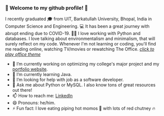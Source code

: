 ### 👋 Welcome to my github profile! 👋
I recently graduated 🎓 from UIT, Barkatullah University, Bhopal, India in Computer Science and Engineering. 💻 It has been a great journey with abrupt ending due to COVID-19. 🦇😷 I love working with Python and databases. I love talking about environmentalism and minimalism, that will surely reflect on my code. Whenever I'm not learning or coding, you'll find me reading online, watching TV/movies or rewatching The Office. <a href = "https://www.instagram.com/p/CHhfJA1HVcQ/">*click to play office theme*</a>

- 🔭 I’m currently working on optimizing my college's major project and my <a href="https://manudeepsinha.ml">portfolio website</a>.
- 🌱 I’m currently learning Java.
- 🤔 I’m looking for help with job as a software developer.
- 💬 Ask me about Python or MySQL. I also know tons of great resources out there!
- 📫 How to reach me: <a href="https://www.linkedin.com/in/manudeepsinha/">LinkedIn</a>
- 😄 Pronouns: he/him.
- ⚡ Fun fact: I love eating piping hot momos 🥟 with lots of red chutney 🔥 

<!--
**manudeepsinha/manudeepsinha** is a ✨ _special_ ✨ repository because its `README.md` (this file) appears on your GitHub profile.
-->
